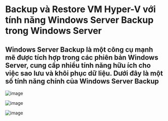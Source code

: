 # Backup và Restore VM Hyper-V với tính năng Windows Server Backup trong Windows Server

## Windows Server Backup là một công cụ mạnh mẽ được tích hợp trong các phiên bản Windows Server, cung cấp nhiều tính năng hữu ích cho việc sao lưu và khôi phục dữ liệu. Dưới đây là một số tính năng chính của Windows Server Backup 

![image](https://github.com/user-attachments/assets/789426fb-4adc-42e5-bb60-ae2247b03295)

![image](https://github.com/user-attachments/assets/6f581a0a-fc89-4aa4-8d2b-12cb50e1c600)

![image](https://github.com/user-attachments/assets/8a08f628-26b6-498f-b839-93c9ed4fc03d)
